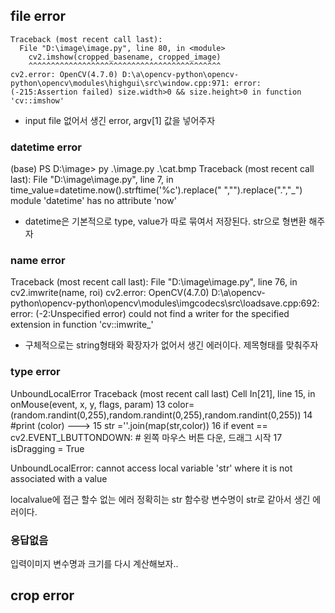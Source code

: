 ## file error
```
Traceback (most recent call last):
  File "D:\image\image.py", line 80, in <module>
    cv2.imshow(cropped_basename, cropped_image)
    ^^^^^^^^^^^^^^^^^^^^^^^^^^^^^^^^^^^^^^^^^^^
cv2.error: OpenCV(4.7.0) D:\a\opencv-python\opencv-python\opencv\modules\highgui\src\window.cpp:971: error: (-215:Assertion failed) size.width>0 && size.height>0 in function 'cv::imshow'
```
* input file 없어서 생긴 error, argv[1] 값을 넣어주자

### datetime error
(base) PS D:\image> py .\image.py .\cat.bmp
Traceback (most recent call last):
  File "D:\image\image.py", line 7, in <module>
    time_value=datetime.now().strftime('%c').replace(" ","").replace(".","_")
module 'datetime' has no attribute 'now'

* datetime은 기본적으로 type, value가 따로 묶여서 저장된다. str으로 형변환 해주자


### name error

Traceback (most recent call last):
  File "D:\image\image.py", line 76, in <module>
    cv2.imwrite(name, roi)
cv2.error: OpenCV(4.7.0) D:\a\opencv-python\opencv-python\opencv\modules\imgcodecs\src\loadsave.cpp:692: error: (-2:Unspecified error) could not find a writer for the specified extension in function 'cv::imwrite_'

* 구체적으로는 string형태와 확장자가 없어서 생긴 에러이다. 제목형태를 맞춰주자

### type error

UnboundLocalError                         Traceback (most recent call last)
Cell In[21], line 15, in onMouse(event, x, y, flags, param)
     13 color=(random.randint(0,255),random.randint(0,255),random.randint(0,255))
     14 #print (color)
---> 15 str =''.join(map(str,color))
     16 if event == cv2.EVENT_LBUTTONDOWN:  # 왼쪽 마우스 버튼 다운, 드래그 시작 
     17     isDragging = True

UnboundLocalError: cannot access local variable 'str' where it is not associated with a value

localvalue에 접근 할수 없는 에러 정확히는 str 함수랑 변수명이 str로 같아서 생긴 에러이다.

### 응답없음

입력이미지 변수명과 크기를 다시 계산해보자.. 


## crop error

